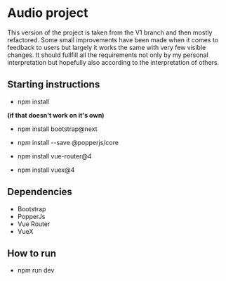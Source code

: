 # Audio project

This version of the project is taken from the V1 branch and then mostly refactored. Some small improvements have been made when it comes to feedback to users but largely it works the same with very few visible changes. It should fullfill all the requirements not only by my personal interpretation but hopefully also according to the interpretation of others. 

## Starting instructions

* npm install

**(if that doesn't work on it's own)**

* npm install bootstrap@next

* npm install --save @popperjs/core

* npm install vue-router@4

* npm install vuex@4

## Dependencies
* Bootstrap
* PopperJs
* Vue Router
* VueX

## How to run
* npm run dev
